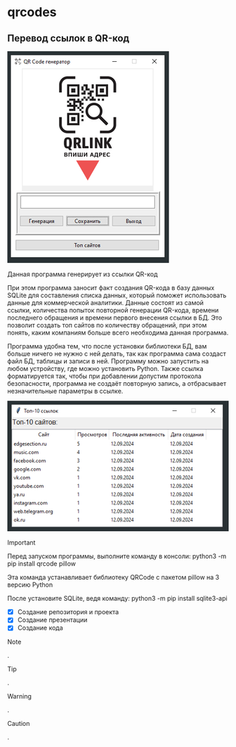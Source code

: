 # qrcodes
## Перевод ссылок в QR-код
![Картинка](start.PNG)

Данная программа генерирует из ссылки QR-код

При этом программа заносит факт создания QR-кода в базу данных SQLite для составления списка данных, который поможет использовать данные для коммерческой аналитики.
Данные состоят из самой ссылки, количества попыток повторной генерации QR-кода, времени последнего обращения и времени первого внесения ссылки в БД.
Это позволит создать топ сайтов по количеству обращений, при этом понять, каким компаниям больше всего необходима данная программа.

Программа удобна тем, что после установки библиотеки БД, вам больше ничего не нужно с ней делать, так как программа сама создаст файл БД, таблицы и записи в ней.
Программу можно запустить на любом устройству, где можно установить Python.
Также ссылка форматируется так, чтобы при добавлении допустим протокола безопасности, программа не создаёт повторную запись, а отбрасывает незначительные параметры в ссылке.

![Картинка](top10.PNG)

> [!IMPORTANT]
> Перед запуском программы, выполните команду в консоли: python3 -m pip install qrcode pillow
> 
> Эта команда устанавливает библиотеку QRCode с пакетом pillow на 3 версию Python
>
> После установите SQLite, ведя команду: python3 -m pip install sqlite3-api

- [x] Создание репозитория и проекта
- [x] Создание презентации
- [x] Создание кода

> [!NOTE]
> .

> [!TIP]
> .

> [!WARNING]
> .

> [!CAUTION]
> .
